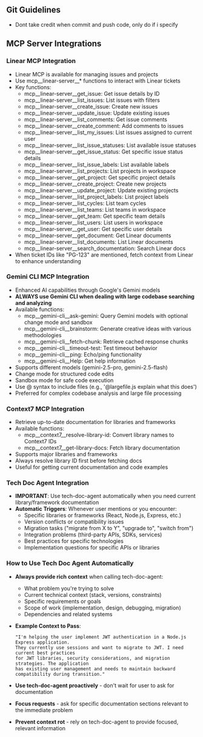 ## Git Guidelines
- Dont take credit when commit and push code, only do if i specify

## MCP Server Integrations

### Linear MCP Integration
- Linear MCP is available for managing issues and projects
- Use mcp__linear-server__* functions to interact with Linear tickets
- Key functions:
  - mcp__linear-server__get_issue: Get issue details by ID
  - mcp__linear-server__list_issues: List issues with filters
  - mcp__linear-server__create_issue: Create new issues
  - mcp__linear-server__update_issue: Update existing issues
  - mcp__linear-server__list_comments: Get issue comments
  - mcp__linear-server__create_comment: Add comments to issues
  - mcp__linear-server__list_my_issues: List issues assigned to current user
  - mcp__linear-server__list_issue_statuses: List available issue statuses
  - mcp__linear-server__get_issue_status: Get specific issue status details
  - mcp__linear-server__list_issue_labels: List available labels
  - mcp__linear-server__list_projects: List projects in workspace
  - mcp__linear-server__get_project: Get specific project details
  - mcp__linear-server__create_project: Create new projects
  - mcp__linear-server__update_project: Update existing projects
  - mcp__linear-server__list_project_labels: List project labels
  - mcp__linear-server__list_cycles: List team cycles
  - mcp__linear-server__list_teams: List teams in workspace
  - mcp__linear-server__get_team: Get specific team details
  - mcp__linear-server__list_users: List users in workspace
  - mcp__linear-server__get_user: Get specific user details
  - mcp__linear-server__get_document: Get Linear documents
  - mcp__linear-server__list_documents: List Linear documents
  - mcp__linear-server__search_documentation: Search Linear docs
- When ticket IDs like "PG-123" are mentioned, fetch context from Linear to enhance understanding

### Gemini CLI MCP Integration
- Enhanced AI capabilities through Google's Gemini models
- **ALWAYS use Gemini CLI when dealing with large codebase searching and analyzing**
- Available functions:
  - mcp__gemini-cli__ask-gemini: Query Gemini models with optional change mode and sandbox
  - mcp__gemini-cli__brainstorm: Generate creative ideas with various methodologies
  - mcp__gemini-cli__fetch-chunk: Retrieve cached response chunks
  - mcp__gemini-cli__timeout-test: Test timeout behavior
  - mcp__gemini-cli__ping: Echo/ping functionality
  - mcp__gemini-cli__Help: Get help information
- Supports different models (gemini-2.5-pro, gemini-2.5-flash)
- Change mode for structured code edits
- Sandbox mode for safe code execution
- Use @ syntax to include files (e.g., '@largefile.js explain what this does')
- Preferred for complex codebase analysis and large file processing

### Context7 MCP Integration
- Retrieve up-to-date documentation for libraries and frameworks
- Available functions:
  - mcp__context7__resolve-library-id: Convert library names to Context7 IDs
  - mcp__context7__get-library-docs: Fetch library documentation
- Supports major libraries and frameworks
- Always resolve library ID first before fetching docs
- Useful for getting current documentation and code examples

### Tech Doc Agent Integration
- **IMPORTANT**: Use tech-doc-agent automatically when you need current library/framework documentation
- **Automatic Triggers**: Whenever user mentions or you encounter:
  - Specific libraries or frameworks (React, Node.js, Express, etc.)
  - Version conflicts or compatibility issues
  - Migration tasks ("migrate from X to Y", "upgrade to", "switch from")
  - Integration problems (third-party APIs, SDKs, services)
  - Best practices for specific technologies
  - Implementation questions for specific APIs or libraries

### How to Use Tech Doc Agent Automatically
- **Always provide rich context** when calling tech-doc-agent:
  - What problem you're trying to solve
  - Current technical context (stack, versions, constraints)
  - Specific requirements or goals
  - Scope of work (implementation, design, debugging, migration)
  - Dependencies and related systems

- **Example Context to Pass**:
  ```
  "I'm helping the user implement JWT authentication in a Node.js Express application. 
  They currently use sessions and want to migrate to JWT. I need current best practices 
  for JWT libraries, security considerations, and migration strategies. The application 
  has existing user management and needs to maintain backward compatibility during transition."
  ```

- **Use tech-doc-agent proactively** - don't wait for user to ask for documentation
- **Focus requests** - ask for specific documentation sections relevant to the immediate problem
- **Prevent context rot** - rely on tech-doc-agent to provide focused, relevant information

